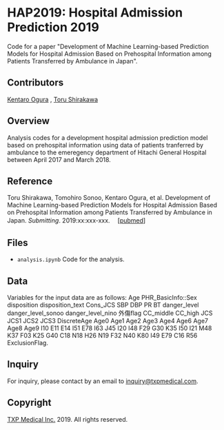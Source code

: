 # HAP2019: Hospital Admission Prediction 2019
Code for a paper "Development of Machine Learning-based Prediction Models for Hospital Admission Based on Prehospital Information among Patients Transferred by Ambulance in Japan".

## Contributors
[Kentaro Ogura](https://github.com/gragragrao) , [Toru Shirakawa](https://github.com/shirakawatoru)

## Overview
Analysis codes for a development hospital admission prediction model based on prehospital information using data of patients tranferred by ambulance to the emeregency department of Hitachi General Hospital between April 2017 and March 2018. 

## Reference
Toru Shirakawa, Tomohiro Sonoo, Kentaro Ogura, et al. Development of Machine Learning-based Prediction Models for Hospital Admission Based on Prehospital Information among Patients Transferred by Ambulance in Japan. *Submitting*. 2019:xx:xxx-xxx.　
[[pubmed](https://www.ncbi.nlm.nih.gov/pubmed/)]

## Files
- `analysis.ipynb` Code for the analysis.

## Data
Variables for the input data are as follows:
Age	PHR_BasicInfo::Sex	disposition	disposition_text	Cons_JCS	SBP	DBP	PR	BT	danger_level	danger_level_sonoo	danger_level_nino	外傷flag	CC_middle	CC_high	JCS	JCS1	JCS2	JCS3	DiscreteAge	Age0	Age1	Age2	Age3	Age4	Age6	Age7	Age8	Age9	I10	E11	E14	I51	E78	I63	J45	I20	I48	F29	G30	K35	I50	I21	M48	K37	F03	K25	G40	C18	N18	H26	N19	F32	N40	K80	I49	E79	C16	R56	ExclusionFlag.

## Inquiry
For inquiry, please contact by an email to <inquiry@txpmedical.com>.

## Copyright
[TXP Medical Inc.](https://txpmedical.jp/) 2019. All rights reserved.

